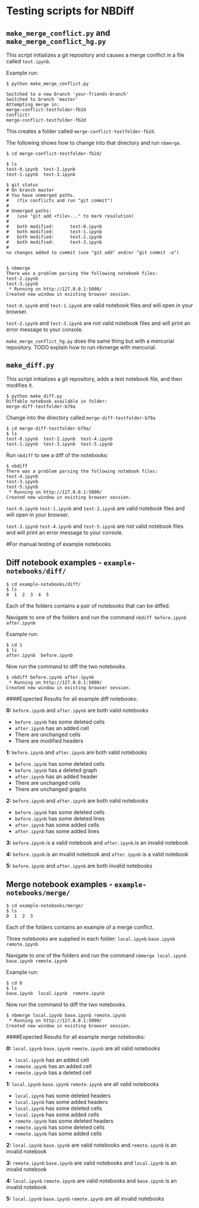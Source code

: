 # Testing scripts for NBDiff

## `make_merge_conflict.py` and `make_merge_conflict_hg.py`

This script initializes a git repository and causes a merge conflict in a file called `test.ipynb`.

Example run:

```
$ python make_merge_conflict.py

Switched to a new branch 'your-friends-branch'
Switched to branch 'master'
Attempting merge in:
merge-conflict-testfolder-fb2d
Conflict!
merge-conflict-testfolder-fb2d
```

This creates a folder called `merge-conflict-testfolder-fb2d`.

The following shows how to change into that directory and run `nbmerge`.

```
$ cd merge-conflict-testfolder-fb2d/

$ ls
test-0.ipynb  test-2.ipynb
test-1.ipynb  test-3.ipynb

$ git status
# On branch master
# You have unmerged paths.
#   (fix conflicts and run "git commit")
#
# Unmerged paths:
#   (use "git add <file>..." to mark resolution)
#
#	both modified:      test-0.ipynb
#	both modified:      test-1.ipynb
#	both modified:      test-2.ipynb
#	both modified:      test-3.ipynb
#
no changes added to commit (use "git add" and/or "git commit -a")


$ nbmerge
There was a problem parsing the following notebook files:
test-2.ipynb
test-3.ipynb
 * Running on http://127.0.0.1:5000/
Created new window in existing browser session.
```

`test-0.ipynb` and `test-1.ipynb` are valid notebook files and will open in your browser.

`test-2.ipynb` and `test-3.ipynb` are not valid notebook files and will print an error message to your console. 

`make_merge_conflict_hg.py` does the same thing but with a mercurial repository.
TODO explain how to run nbmerge with mercurial.

## `make_diff.py`

This script initializes a git repository, adds a test notebook file, and then modifies it.

```
$ python make_diff.py
Diffable notebook available in folder: 
merge-diff-testfolder-b79a
```

Change into the directory called `merge-diff-testfolder-b79a` 

```
$ cd merge-diff-testfolder-b79a/
$ ls
test-0.ipynb  test-2.ipynb  test-4.ipynb
test-1.ipynb  test-3.ipynb  test-5.ipynb
```

Run `nbdiff` to see a diff of the notebooks:

```
$ nbdiff
There was a problem parsing the following notebook files:
test-4.ipynb
test-3.ipynb
test-5.ipynb
 * Running on http://127.0.0.1:5000/
Created new window in existing browser session.
```

`test-0.ipynb` `test-1.ipynb` and `test-2.ipynb` are valid notebook files and will open in your browser.

`test-3.ipynb` `test-4.ipynb` and `test-5.ipynb` are not valid notebook files and will print an error message to your console. 

#For manual testing of example notebooks 

## Diff notebook examples - `example-notebooks/diff/`

```
$ cd example-notebooks/diff/
$ ls
0  1  2  3  4  5
```

Each of the folders contains a pair of notebooks that can be diffed.

Navigate to one of the folders and run the command `nbdiff before.ipynb after.ipynb`

Example run:

```
$ cd 1
$ ls
after.ipynb  before.ipynb
```
Now run the command to diff the two notebooks.

```
$ nbdiff before.ipynb after.ipynb 
 * Running on http://127.0.0.1:5000/
Created new window in existing browser session.
```

####Expected Results for all example diff notebooks:

**0:** `before.ipynb` and `after.ipynb` are both valid notebooks
   * `before.ipynb` has some deleted cells
   * `after.ipynb` has an added cell
   *  There are unchanged cells
   *  There are modified headers

**1:** `before.ipynb` and `after.ipynb` are both valid notebooks
   * `before.ipynb` has some deleted cells
   * `before.ipynb` has a deleted graph
   * `after.ipynb` has an added header 
   *  There are unchanged cells
   *  There are unchanged graphs

**2:** `before.ipynb` and `after.ipynb` are both valid notebooks
   * `before.ipynb` has some deleted cells
   * `before.ipynb` has some deleted lines 
   * `after.ipynb` has some added cells
   * `after.ipynb` has some added lines 

**3:** `before.ipynb` is a valid notebook and `after.ipynb` is an invalid notebook

**4:** `before.ipynb` is an invalid notebook and `after.ipynb` is a valid notebook

**5:** `before.ipynb` and `after.ipynb` are both invalid notebooks


## Merge notebook examples - `example-notebooks/merge/`

```
$ cd example-notebooks/merge/
$ ls
0  1  2  3
```

Each of the folders contains an example of a merge conflict. 

Three notebooks are supplied in each folder: `local.ipynb` `base.ipynb` `remote.ipynb`

Navigate to one of the folders and run the command `nbmerge local.ipynb base.ipynb remote.ipynb`

Example run:

```
$ cd 0
$ ls
base.ipynb  local.ipynb  remote.ipynb
```
Now run the command to diff the two notebooks.

```
$ nbmerge local.ipynb base.ipynb remote.ipynb
 * Running on http://127.0.0.1:5000/
Created new window in existing browser session.
```

####Expected Results for all example merge notebooks:

**0:** `local.ipynb` `base.ipynb` `remote.ipynb` are all valid notebooks
   * `local.ipynb` has an added cell
   * `remote.ipynb` has an added cell 
   * `remote.ipynb` has a deleted cell

**1:** `local.ipynb` `base.ipynb` `remote.ipynb` are all valid notebooks
   * `local.ipynb` has some deleted headers
   * `local.ipynb` has some added headers
   * `local.ipynb` has some deleted cells
   * `local.ipynb` has some added cells
   * `remote.ipynb` has some deleted headers
   * `remote.ipynb` has some deleted cells
   * `remote.ipynb` has some added cells

**2:** `local.ipynb` `base.ipynb` are valid notebooks and `remote.ipynb` is an invalid notebook

**3:** `remote.ipynb` `base.ipynb` are valid notebooks and `local.ipynb` is an invalid notebook

**4:** `local.ipynb` `remote.ipynb` are valid notebooks and `base.ipynb` is an invalid notebook

**5:** `local.ipynb` `base.ipynb` `remote.ipynb` are all invalid notebooks




